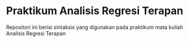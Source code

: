 # Praktikum Analisis Regresi Terapan

Repositori ini berisi sintaksis yang digunakan pada praktikum mata kuliah Analisis Regresi Terapan

